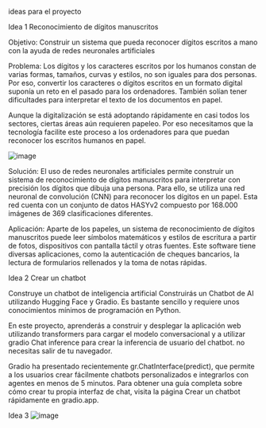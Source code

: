 

ideas para el proyecto

Idea 1
Reconocimiento de dígitos manuscritos

Objetivo: Construir un sistema que pueda reconocer dígitos escritos a mano con la ayuda de redes neuronales artificiales

Problema: Los dígitos y los caracteres escritos por los humanos constan de varias formas, tamaños, curvas y estilos,
no son iguales para dos personas. Por eso, convertir los caracteres o dígitos escritos en un formato digital suponía un 
reto en el pasado para los ordenadores. También solían tener dificultades para interpretar el texto de los documentos en papel.

Aunque la digitalización se está adoptando rápidamente en casi todos los sectores, ciertas áreas aún requieren papeleo. Por eso
necesitamos que la tecnología facilite este proceso a los ordenadores para que puedan reconocer los escritos humanos en papel.


![image](https://github.com/Juanitaliano/audiv027-2024-1/assets/163590978/87ea6a5c-6b88-4c49-b905-a0e547812a35)


Solución: El uso de redes neuronales artificiales permite construir un sistema de reconocimiento de dígitos manuscritos para interpretar
con precisión los dígitos que dibuja una persona. Para ello, se utiliza una red neuronal de convolución (CNN) para reconocer los dígitos
en un papel. Esta red cuenta con un conjunto de datos HASYv2 compuesto por 168.000 imágenes de 369 clasificaciones diferentes.

Aplicación: Aparte de los papeles, un sistema de reconocimiento de dígitos manuscritos puede leer símbolos matemáticos y estilos de escritura 
a partir de fotos, dispositivos con pantalla táctil y otras fuentes. Este software tiene diversas aplicaciones, como la autenticación de cheques
bancarios, la lectura de formularios rellenados y la toma de notas rápidas.

Idea 2
Crear un chatbot

Construye un chatbot de inteligencia artificial 
Construirás un Chatbot de AI utilizando Hugging Face y Gradio. Es bastante sencillo y requiere unos conocimientos mínimos de programación en Python.

En este proyecto, aprenderás a construir y desplegar la aplicación web utilizando transformers para cargar el modelo conversacional y a utilizar gradio Chat 
inference para crear la inferencia de usuario del chatbot. no necesitas salir de tu navegador.

Gradio ha presentado recientemente gr.ChatInterface(predict), que permite a los usuarios crear fácilmente chatbots personalizados e integrarlos con agentes en menos de 5 minutos.
Para obtener una guía completa sobre cómo crear tu propia interfaz de chat, visita la página Crear un chatbot rápidamente en gradio.app.

Idea 3
![image](https://github.com/Juanitaliano/audiv027-2024-1/assets/163590978/52fbe8b8-003c-4441-8f01-0b8b30d54df6)




